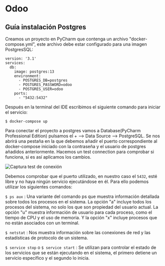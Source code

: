 # Odoo

## Guía instalación Postgres


Creamos un proyecto en PyCharm que contenga un archivo "docker-compose.yml", este archivo debe estar 
configurado para una imagen PostgresSQL:

```
version: '3.1'
services:
  db:
    image: postgres:13
    environment:
      - POSTGRES_DB=postgres
      - POSTGRES_PASSWORD=odoo
      - POSTGRES_USER=odoo
    ports:
      - "5432:5432" 
```

Después en la terminal del IDE escribimos el siguiente comando para iniciar el servicio:

```
$ docker-compose up
```

Para conectar el proyecto a postgres vamos a Database(PyCharm Professional Edition) pulsamos el + 
--> Data Source --> PostgreSQL. Se nos abrirá una pestaña en la que debemos añadir el puerto correspondiente 
al docker-compose iniciado con la contraseña y el usuario de postgres añadidos anteriormente. Hacemos un test 
connection para comprobar si funciona, si es así aplicamos los cambios.

![Captura test de conexión](https://user-images.githubusercontent.com/91198318/212316885-cec47e95-c041-473a-8357-d24bc0fbb2de.png)

Debemos comprobar que el puerto utilizado, en nuestro caso el ```5432```, esté libre y no haya ningún servicio ejecutándose en él. Para ello podemos utilizar los siguientes comandos:

```$ ps aux``` : Una variante del comando ps que muestra información detallada sobre todos los procesos en el sistema. La opción "a" incluye todos los procesos del sistema, no solo los que son propiedad del usuario actual. La opción "u" muestra información de usuario para cada proceso, como el tiempo de CPU y el uso de memoria. Y la opción "x" incluye procesos que no están asociados con un terminal.

```$ netstat``` : Nos muestra información sobre las conexiones de red y las estadísticas de protocolo de un sistema.

```$ service stop``` o ```$ service start``` : Se utilizan para controlar el estado de los servicios que se están ejecutando en el sistema, el primero detiene un servicio específico y el segundo lo inicia.



